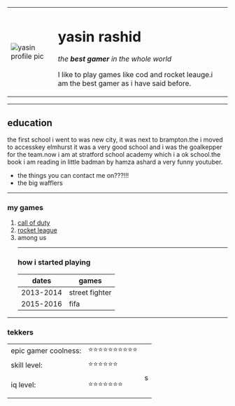 <!DOCTYPE html>
<html lang="en" dir="ltr">

<head>
  <meta charset="utf-8">
  <title>👾 yasins personal site</title>
</head>

<body>
  <table cellspacing="20s">
    <td><img src="file:///C:/Users/Inventors/Downloads/circle-cropped.png" alt="yasin profile pic"></td>
    <td>
      <h1>yasin rashid</h1>
      <p><em>the <strong>best gamer</strong> in the whole world</em></p>
      <p>I like to play games like cod and rocket leauge.i am the best gamer as i have said
        before.</p>
    </td>
  </table>
  <hr size="3" noshadow />
  <h2>education</h2>
  <p>the first school i went to was new city, it was next to brampton.the i moved to accesskey
    elmhurst it was a very good school and i was the goalkepper for the team.now i am at
    stratford school academy which i a ok school.the book i am reading in little badman
    by hamza ashard a very funny youtuber.</p>
  <ul>
    <li>the things you can contact me on???!!!</li>
    <li>the big wafflers</li>
  </ul>
  <hr>
  <h3>my games</h3>
  <ol>
    <li><a href="https://www.callofduty.com/uk/en/blackopscoldwar/buy?cid=286005297call/" </a> call of duty</li>
    <li><a href="https://www.rocketleague.com/">rocket league</a></li>
    <li>among us</li>
    <hr>
    <h3>how i started playing</h3>
    <table>
      <thead>
        <tr>
          <th>dates</th>
          <th>games</th>
        </tr>
      </thead>
      <tr>
        <td>2013-2014</td>
        <td>street fighter</td>
      </tr>
      <tr>
        <td>2015-2016</td>
        <td>fifa</td>
      </tr>
    </table>
  </ol>
  <hr>
  <h3>tekkers</h3>
  <table cellspacing="10">
    <tr>
      <td<table>
    <tr>
      <td>epic gamer coolness:</td>
      <td>⭐⭐⭐⭐⭐⭐⭐⭐⭐⭐</td>
    </tr>
    <tr>
      <td>skill level:</td>
      <td>⭐⭐⭐⭐⭐⭐</td>
    </tr>
    <tr>
      <td>iq level:</td>
      <td>⭐⭐⭐⭐⭐⭐⭐</td>
      <td>
        <table>





</body>s

